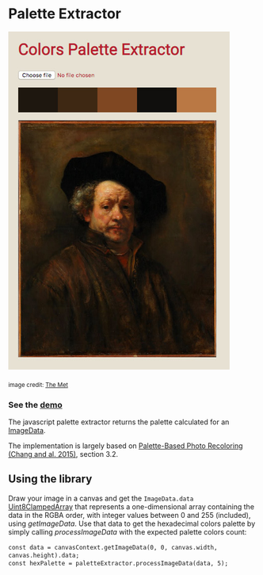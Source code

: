 # Palette Extractor

[![Palette Extractor](palette_demo_example.jpg?raw=true)](https://htmlpreview.github.io/?https://github.com/googleartsculture/art-palette/blob/master/palette-extraction/index.html)

<sub>image credit: [The Met](https://www.metmuseum.org/art/collection/search/437397)</sub>

### See the [demo](https://htmlpreview.github.io/?https://github.com/googleartsculture/art-palette/blob/master/palette-extraction/index.html)

The javascript palette extractor returns the palette calculated for an [ImageData](https://developer.mozilla.org/en-US/docs/Web/API/ImageData).

The implementation is largely based on [Palette-Based Photo Recoloring (Chang and al. 2015)](http://gfx.cs.princeton.edu/pubs/Chang_2015_PPR/chang2015-palette_small.pdf), section 3.2.

## Using the library

Draw your image in a canvas and get the `ImageData.data` [Uint8ClampedArray](https://developer.mozilla.org/en-US/docs/Web/API/ImageData) that represents a one-dimensional array containing the data in the RGBA order, with integer values between 0 and 255 (included), using *getImageData*.
Use that data to get the hexadecimal colors palette by simply calling *processImageData* with the expected palette colors count:
```
const data = canvasContext.getImageData(0, 0, canvas.width, canvas.height).data;
const hexPalette = paletteExtractor.processImageData(data, 5);
```
